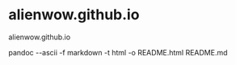 # alienwow.github.io
alienwow.github.io


pandoc --ascii -f markdown -t html -o README.html README.md